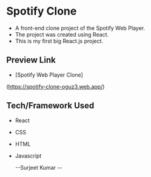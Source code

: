 # Spotify Clone

* A front-end clone project of the Spotify Web Player.
* The project was created using React.
* This is my first big React.js project.

## Preview Link
* [Spotify Web Player Clone]

(https://spotify-clone-oguz3.web.app/)

## Tech/Framework Used
* React
* CSS
* HTML
* Javascript

    --Surjeet Kumar --

